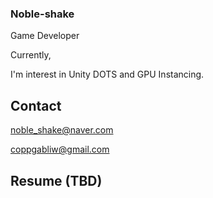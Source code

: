 ### Noble-shake

Game Developer

Currently, 

I'm interest in Unity DOTS and GPU Instancing.


## Contact 

<noble_shake@naver.com>

<coppgabliw@gmail.com>


## Resume (TBD)
